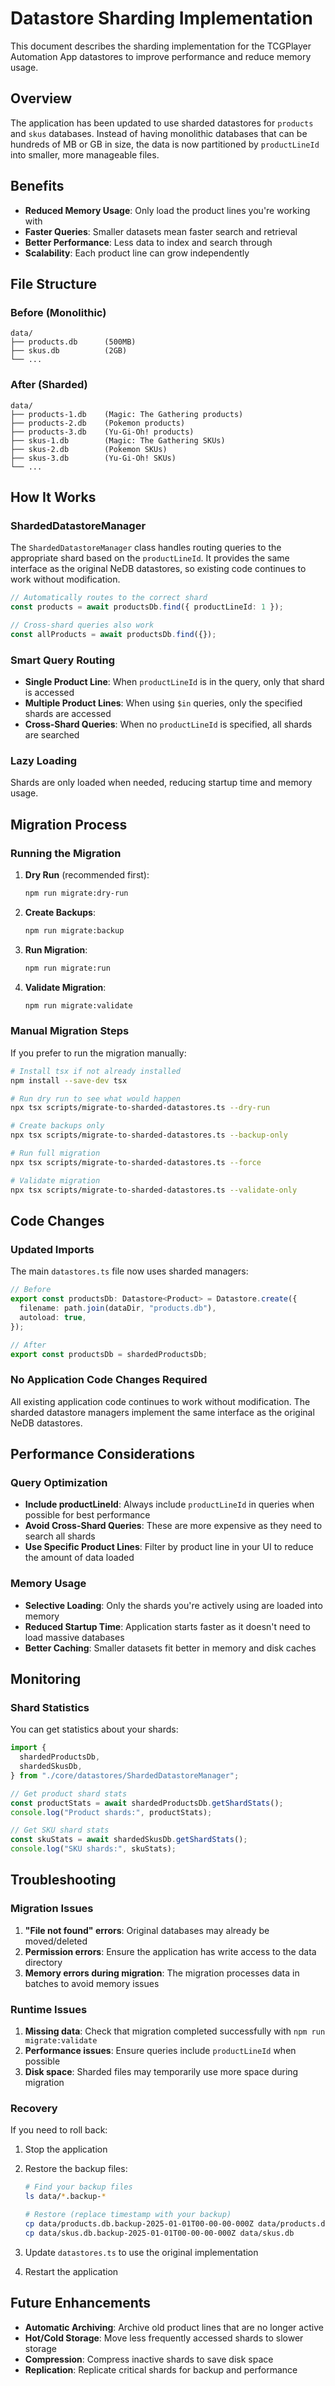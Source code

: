 # Datastore Sharding Implementation

This document describes the sharding implementation for the TCGPlayer Automation App datastores to improve performance and reduce memory usage.

## Overview

The application has been updated to use sharded datastores for `products` and `skus` databases. Instead of having monolithic databases that can be hundreds of MB or GB in size, the data is now partitioned by `productLineId` into smaller, more manageable files.

## Benefits

- **Reduced Memory Usage**: Only load the product lines you're working with
- **Faster Queries**: Smaller datasets mean faster search and retrieval
- **Better Performance**: Less data to index and search through
- **Scalability**: Each product line can grow independently

## File Structure

### Before (Monolithic)

```
data/
├── products.db      (500MB)
├── skus.db          (2GB)
└── ...
```

### After (Sharded)

```
data/
├── products-1.db    (Magic: The Gathering products)
├── products-2.db    (Pokemon products)
├── products-3.db    (Yu-Gi-Oh! products)
├── skus-1.db        (Magic: The Gathering SKUs)
├── skus-2.db        (Pokemon SKUs)
├── skus-3.db        (Yu-Gi-Oh! SKUs)
└── ...
```

## How It Works

### ShardedDatastoreManager

The `ShardedDatastoreManager` class handles routing queries to the appropriate shard based on the `productLineId`. It provides the same interface as the original NeDB datastores, so existing code continues to work without modification.

```typescript
// Automatically routes to the correct shard
const products = await productsDb.find({ productLineId: 1 });

// Cross-shard queries also work
const allProducts = await productsDb.find({});
```

### Smart Query Routing

- **Single Product Line**: When `productLineId` is in the query, only that shard is accessed
- **Multiple Product Lines**: When using `$in` queries, only the specified shards are accessed
- **Cross-Shard Queries**: When no `productLineId` is specified, all shards are searched

### Lazy Loading

Shards are only loaded when needed, reducing startup time and memory usage.

## Migration Process

### Running the Migration

1. **Dry Run** (recommended first):

   ```bash
   npm run migrate:dry-run
   ```

2. **Create Backups**:

   ```bash
   npm run migrate:backup
   ```

3. **Run Migration**:

   ```bash
   npm run migrate:run
   ```

4. **Validate Migration**:
   ```bash
   npm run migrate:validate
   ```

### Manual Migration Steps

If you prefer to run the migration manually:

```bash
# Install tsx if not already installed
npm install --save-dev tsx

# Run dry run to see what would happen
npx tsx scripts/migrate-to-sharded-datastores.ts --dry-run

# Create backups only
npx tsx scripts/migrate-to-sharded-datastores.ts --backup-only

# Run full migration
npx tsx scripts/migrate-to-sharded-datastores.ts --force

# Validate migration
npx tsx scripts/migrate-to-sharded-datastores.ts --validate-only
```

## Code Changes

### Updated Imports

The main `datastores.ts` file now uses sharded managers:

```typescript
// Before
export const productsDb: Datastore<Product> = Datastore.create({
  filename: path.join(dataDir, "products.db"),
  autoload: true,
});

// After
export const productsDb = shardedProductsDb;
```

### No Application Code Changes Required

All existing application code continues to work without modification. The sharded datastore managers implement the same interface as the original NeDB datastores.

## Performance Considerations

### Query Optimization

- **Include productLineId**: Always include `productLineId` in queries when possible for best performance
- **Avoid Cross-Shard Queries**: These are more expensive as they need to search all shards
- **Use Specific Product Lines**: Filter by product line in your UI to reduce the amount of data loaded

### Memory Usage

- **Selective Loading**: Only the shards you're actively using are loaded into memory
- **Reduced Startup Time**: Application starts faster as it doesn't need to load massive databases
- **Better Caching**: Smaller datasets fit better in memory and disk caches

## Monitoring

### Shard Statistics

You can get statistics about your shards:

```typescript
import {
  shardedProductsDb,
  shardedSkusDb,
} from "./core/datastores/ShardedDatastoreManager";

// Get product shard stats
const productStats = await shardedProductsDb.getShardStats();
console.log("Product shards:", productStats);

// Get SKU shard stats
const skuStats = await shardedSkusDb.getShardStats();
console.log("SKU shards:", skuStats);
```

## Troubleshooting

### Migration Issues

1. **"File not found" errors**: Original databases may already be moved/deleted
2. **Permission errors**: Ensure the application has write access to the data directory
3. **Memory errors during migration**: The migration processes data in batches to avoid memory issues

### Runtime Issues

1. **Missing data**: Check that migration completed successfully with `npm run migrate:validate`
2. **Performance issues**: Ensure queries include `productLineId` when possible
3. **Disk space**: Sharded files may temporarily use more space during migration

### Recovery

If you need to roll back:

1. Stop the application
2. Restore the backup files:

   ```bash
   # Find your backup files
   ls data/*.backup-*

   # Restore (replace timestamp with your backup)
   cp data/products.db.backup-2025-01-01T00-00-00-000Z data/products.db
   cp data/skus.db.backup-2025-01-01T00-00-00-000Z data/skus.db
   ```

3. Update `datastores.ts` to use the original implementation
4. Restart the application

## Future Enhancements

- **Automatic Archiving**: Archive old product lines that are no longer active
- **Hot/Cold Storage**: Move less frequently accessed shards to slower storage
- **Compression**: Compress inactive shards to save disk space
- **Replication**: Replicate critical shards for backup and performance
